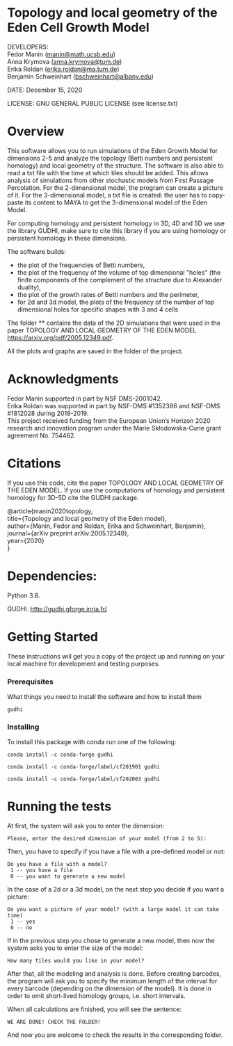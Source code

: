 # Topology and local geometry of the Eden Cell Growth Model

DEVELOPERS: <br />
Fedor Manin (manin@math.ucsb.edu) <br />
Anna Krymova (anna.krymova@tum.de) <br />
Erika Roldan (erika.roldan@ma.tum.de) <br />
Benjamin Schweinhart (bschweinhart@albany.edu) <br />



DATE: December 15, 2020

LICENSE: GNU GENERAL PUBLIC LICENSE (see license.txt)

# Overview 
This software allows you to run simulations of the Eden Growth Model for dimensions 2-5 and analyze the topology (Betti numbers and persistent homology) and local geometry of the structure. The software is also able to read a txt file with the time at which tiles should be added. This allows analysis of simulations from other stochastic models from First Passage Percolation. For the 2-dimensional model, the program can create a picture of it. For the 3-dimensional model, a txt file is created: the user has to copy-paste its content to MAYA to get the 3-dimensional model of the Eden Model.

For computing homology and persistent homology in 3D, 4D and 5D we use the library GUDHI, make sure to cite this library if you are using homology or persistent homology in these dimensions.

The software builds:
* the plot of the frequencies of Betti numbers, 
* the plot of the frequency of the volume of top dimensional "holes" (the finite components of the complement of the structure due to Alexander duality),
* the plot of the growth rates of Betti numbers and the perimeter,
* for 2d and 3d model, the plots of the frequency of the number of top dimensional holes for specific shapes with 3 and 4 cells

The folder ** contains the data of the 2D simulations that were used in the paper TOPOLOGY AND LOCAL GEOMETRY OF THE EDEN MODEL https://arxiv.org/pdf/2005.12349.pdf.

All the plots and graphs are saved in the folder of the project.

# Acknowledgments
Fedor Manin supported in part by NSF DMS-2001042. <br />
Erika Roldan was supported in part by NSF-DMS #1352386 and NSF-DMS #1812028 during 2018-2019. <br />
This project received funding from the European Union’s Horizon 2020 research and innovation program under the
Marie Skłodowska-Curie grant agreement No. 754462.


# Citations 

If you use this code, cite the paper TOPOLOGY AND LOCAL GEOMETRY OF THE EDEN MODEL. If you use the computations of homology and persistent homology for 3D-5D cite the GUDHI package.

@article{manin2020topology, <br />
  title={Topology and local geometry of the Eden model}, <br />
  author={Manin, Fedor and Roldan, Erika and Schweinhart, Benjamin}, <br />
  journal={arXiv preprint arXiv:2005.12349}, <br />
  year={2020}<br />
}

# Dependencies:

Python 3.8.

GUDHI. http://gudhi.gforge.inria.fr/

# Getting Started

These instructions will get you a copy of the project up and running on your local machine for development and testing purposes. 

### Prerequisites

What things you need to install the software and how to install them

```
gudhi
```

### Installing

To install this package with conda run one of the following:
```
conda install -c conda-forge gudhi
```
```
conda install -c conda-forge/label/cf201901 gudhi
```
```
conda install -c conda-forge/label/cf202003 gudhi
```

# Running the tests

At first, the system will ask you to enter the dimension:
```
Please, enter the desired dimension of your model (from 2 to 5): 
```
Then, you have to specify if you have a file with a pre-defined model or not:
```
Do you have a file with a model? 
 1 -- you have a file 
 0 -- you want to generate a new model
```
In the case of а 2d or а 3d model, on the next step you decide if you want a picture:
```
Do you want a picture of your model? (with a large model it can take time) 
 1 -- yes 
 0 -- no
```
If in the previous step you chose to generate a new model, then now the system asks you to enter the size of the model:
```
How many tiles would you like in your model?
```
After that, all the modeling and analysis is done. 
Before creating barcodes, the program will ask you to specify the minimum length of the interval for every barcode (depending on the dimension of the model).
It is done in order to omit short-lived homology groups, i.e. short intervals.

When all calculations are finished, you will see the sentence:
```
WE ARE DONE! CHECK THE FOLDER!
```
And now you are welcome to check the results in the corresponding folder. 



